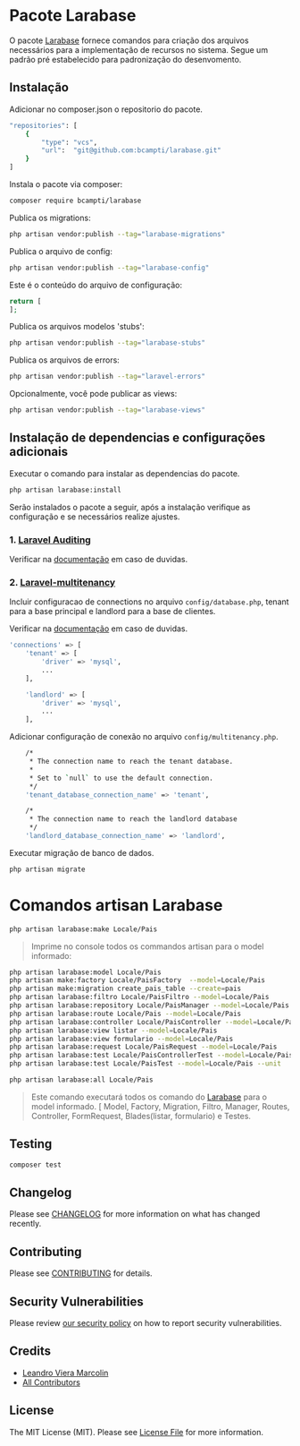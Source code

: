 
# Pacote Larabase
O pacote [Larabase](https://github.com/bcampti/larabase) fornece comandos para criação dos arquivos necessários para a implementação de recursos no sistema. Segue um padrão pré estabelecido para padronização do desenvomento.

## Instalação

Adicionar no composer.json o repositorio do pacote.
```bash
"repositories": [
    {
        "type": "vcs",
        "url":  "git@github.com:bcampti/larabase.git"
    }
]
```
Instala o pacote via composer:

```bash
composer require bcampti/larabase
```

Publica os migrations:

```bash
php artisan vendor:publish --tag="larabase-migrations"
```

Publica o arquivo de config:

```bash
php artisan vendor:publish --tag="larabase-config"
```

Este é o conteúdo do arquivo de configuração:

```php
return [
];
```

Publica os arquivos modelos 'stubs':

```bash
php artisan vendor:publish --tag="larabase-stubs"
```

Publica os arquivos de errors:

```bash
php artisan vendor:publish --tag="laravel-errors"
```

Opcionalmente, você pode publicar as views:

```bash
php artisan vendor:publish --tag="larabase-views"
```

## Instalação de dependencias e configurações adicionais

Executar o comando para instalar as dependencias do pacote.
```bash
php artisan larabase:install 
```
Serão instalados o pacote a seguir, após a instalação verifique as configuração e se necessários realize ajustes.
### 1. [Laravel Auditing](https://github.com/owen-it/laravel-auditing)

Verificar na [documentação](https://github.com/owen-it/laravel-auditing-doc/blob/main/documentation.md) em caso de duvidas.
### 2. [Laravel-multitenancy](https://github.com/spatie/laravel-multitenancy)
Incluir configuracao de connections no arquivo `config/database.php`, tenant para a base principal e landlord para a base de clientes.

Verificar na [documentação](https://spatie.be/docs/laravel-multitenancy/v2/introduction) em caso de duvidas.

```bash
'connections' => [
    'tenant' => [
        'driver' => 'mysql',
        ...
    ],

    'landlord' => [
        'driver' => 'mysql',
        ...
    ],
```

Adicionar configuração de conexão no arquivo `config/multitenancy.php`.

```bash
    /*
     * The connection name to reach the tenant database.
     *
     * Set to `null` to use the default connection.
     */
    'tenant_database_connection_name' => 'tenant',

    /*
     * The connection name to reach the landlord database
     */
    'landlord_database_connection_name' => 'landlord',
```

Executar migração de banco de dados.
```bash
php artisan migrate
```

# Comandos artisan Larabase
```bash
php artisan larabase:make Locale/Pais
```
 > Imprime no console todos os commandos artisan para o model informado:
 ```bash
php artisan larabase:model Locale/Pais
php artisan make:factory Locale/PaisFactory  --model=Locale/Pais
php artisan make:migration create_pais_table --create=pais
php artisan larabase:filtro Locale/PaisFiltro --model=Locale/Pais
php artisan larabase:repository Locale/PaisManager --model=Locale/Pais
php artisan larabase:route Locale/Pais --model=Locale/Pais
php artisan larabase:controller Locale/PaisController --model=Locale/Pais
php artisan larabase:view listar --model=Locale/Pais
php artisan larabase:view formulario --model=Locale/Pais
php artisan larabase:request Locale/PaisRequest --model=Locale/Pais
php artisan larabase:test Locale/PaisControllerTest --model=Locale/Pais
php artisan larabase:test Locale/PaisTest --model=Locale/Pais --unit
```

```bash
php artisan larabase:all Locale/Pais
```
 > Este comando executará todos os comando do [Larabase](https://github.com/bcampti/larabase) para o model informado. [ Model, Factory, Migration, Filtro, Manager, Routes, Controller, FormRequest, Blades(listar, formulario) e Testes.

## Testing

```bash
composer test
```

## Changelog

Please see [CHANGELOG](CHANGELOG.md) for more information on what has changed recently.

## Contributing

Please see [CONTRIBUTING](CONTRIBUTING.md) for details.

## Security Vulnerabilities

Please review [our security policy](../../security/policy) on how to report security vulnerabilities.

## Credits

- [Leandro Viera Marcolin](https://github.com/bcampti)
- [All Contributors](../../contributors)

## License

The MIT License (MIT). Please see [License File](LICENSE.md) for more information.
